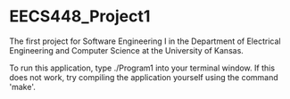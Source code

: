# EECS448_Project1
The first project for Software Engineering I in the Department of Electrical Engineering and Computer Science at the University of Kansas.

To run this application, type ./Program1 into your terminal window.
  If this does not work, try compiling the application yourself using the command 'make'.
